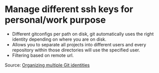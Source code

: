 # Manage different ssh keys for personal/work purpose

* Different gitconfigs per path on disk, git automatically uses the right identity depending on where you are on disk. 
* Allows you to separate all projects into different users and every repository within those directories will use the specified user.
* Filtering based on remote url.

Source: [Organizing multiple Git identities](https://news.ycombinator.com/item?id=37886049)

